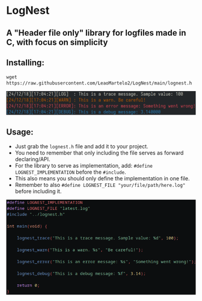 # LogNest

## A "Header file only" library for logfiles made in C, with focus on simplicity

## Installing:

```
wget https://raw.githubusercontent.com/LeaoMartelo2/LogNest/main/lognest.h
```

![image](images/example2.png)

## Usage:

- Just grab the `lognest.h` file and add it to your project.
- You need to remember that only including the file serves as forward declaring/API.
- For the library to serve as implementation, add: `#define LOGNEST_IMPLEMENTATION` before the `#include`.
- This also means you should only define the implementation in one file.
- Remember to also `#define LOGNEST_FILE "your/file/path/here.log"` before including it.

![image](images/usage2.png)

